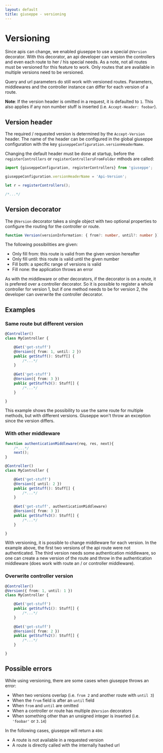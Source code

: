 ```yaml
---
layout: default
title: giuseppe - versioning
---
```

# Versioning

Since apis can change, we enabled giuseppe to use a special `@Version` decorator. With this decorator,
an api developer can version the controllers and even each route to her / his special needs.
As a note, not all routes must be versioned for this feature to work. Only routes that are
available in multiple versions need to be versioned.

Query and url parameters do still work with versioned routes. Parameters, middlewares and
the controller instance can differ for each version of a route.

**Note**: If the version header is omitted in a request, it is defaulted to `1`.
This also applies if any non number stuff is inserted (i.e. `Accept-Header: foobar`).

## Version header

The required / requested version is determined by the `Accept-Version` header. The name of the
header can be configured in the global giuseppe configuration with the key `giuseppeConfiguration.versionHeaderName`.

Changing the default header must be done at startup, before the `registerControllers` or `registerControllersFromFolder`
mthods are called:

```typescript
import {giuseppeConfiguration, registerControllers} from 'giuseppe';

giuseppeConfiguration.versionHeaderName = 'Api-Version';

let r = registerControllers();

/*...*/
```

## Version decorator

The `@Version` decorator takes a single object with two optional properties to configure
the routing for the controller or route.

```typescript
function Version(versionInformation: { from?: number, until?: number });
```

The following possibilities are given:

- Only fill from: this route is valid from the given version hereafter
- Only fill until: this route is valid until the given number
- Fill both: a specific range of versions is valid
- Fill none: the application throws an error

As with the middleware or other decorators, if the decorator is on a route,
it is prefered over a controller decorator. So it is possible to register a whole
controller for version 1, but if one method needs to be for version 2, the developer can
overwrite the controller decorator.

## Examples

### Same route but different version

```typescript
@Controller()
class MyController {

    @Get('get-stuff')
    @Version({ from: 1, until: 2 })
    public getStuff(): Stuff[] {
        /*...*/
    }
    
    @Get('get-stuff')
    @Version({ from: 3 })
    public getStuffv3(): Stuff[] {
        /*...*/
    }

}
```

This example shows the possibility to use the same route for multiple
methods, but with different versions. Giuseppe won't throw an exception
since the version differs.

### With other middleware

```typescript
function authenticationMiddleware(req, res, next){
    /*...*/
    next();
}

@Controller()
class MyController {

    @Get('get-stuff')
    @Version({ until: 2 })
    public getStuff(): Stuff[] {
        /*...*/
    }
    
    @Get('get-stuff', authenticationMiddleware)
    @Version({ from: 3 })
    public getStuffv3(): Stuff[] {
        /*...*/
    }

}
```

With versioning, it is possible to change middleware for each version. In the example
above, the first two versions of the api route were not authenticated. The third version
needs some authentication middleware, so one can create a new version of the route
and throw in the authentication middleware (does work with route an / or controller middleware).

### Overwrite controller version

```typescript
@Controller()
@Version({ from: 1, until: 1 })
class MyController {

    @Get('get-stuff')
    public getStuffv1(): Stuff[] {
        /*...*/
    }
    
    @Get('get-stuff')
    @Version({ from: 2 })
    public getStuffv2(): Stuff[] {
        /*...*/
    }

}
```

## Possible errors

While using versioning, there are some cases when giuseppe throws an error:

- When two versions overlap (i.e. `from 2` and another route with `until 3`)
- When the `from` field is after an `until` field
- When `from` and `until` are omitted
- When a controller or route has multiple `@Version` decorators
- When something other than an unsigned integer is inserted (i.e. `'foobar'` or `3.14`)

In the following cases, giuseppe will return a `404`:

- A route is not available in a requested version
- A route is directly called with the internally hashed url